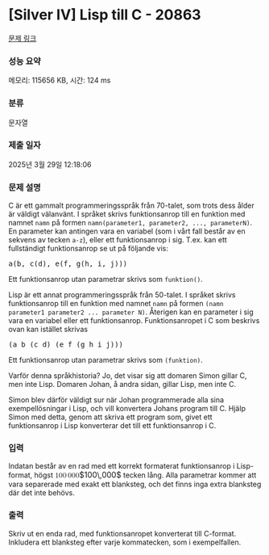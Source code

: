 # [Silver IV] Lisp till C - 20863 

[문제 링크](https://www.acmicpc.net/problem/20863) 

### 성능 요약

메모리: 115656 KB, 시간: 124 ms

### 분류

문자열

### 제출 일자

2025년 3월 29일 12:18:06

### 문제 설명

<p>C är ett gammalt programmeringsspråk från 70-talet, som trots dess ålder är väldigt välanvänt. I språket skrivs funktionsanrop till en funktion med namnet <code>namn</code> på formen <code>namn(parameter1, parameter2, ..., parameterN)</code>. En parameter kan antingen vara en variabel (som i vårt fall består av en sekvens av tecken <code>a-z</code>), eller ett funktionsanrop i sig. T.ex. kan ett fullständigt funktionsanrop se ut på följande vis:</p>

<pre>a(b, c(d), e(f, g(h, i, j)))</pre>

<p>Ett funktionsanrop utan parametrar skrivs som <code>funktion()</code>.</p>

<p>Lisp är ett annat programmeringsspråk från 50-talet. I språket skrivs funktionsanrop till en funktion med namnet <code>namn</code> på formen <code>(namn parameter1 parameter2 ... parameter N)</code>. Återigen kan en parameter i sig vara en variabel eller ett funktionsanrop. Funktionsanropet i C som beskrivs ovan kan istället skrivas</p>

<pre>(a b (c d) (e f (g h i j)))</pre>

<p>Ett funktionsanrop utan parametrar skrivs som <code>(funktion)</code>.</p>

<p>Varför denna språkhistoria? Jo, det visar sig att domaren Simon gillar C, men inte Lisp. Domaren Johan, å andra sidan, gillar Lisp, men inte C.</p>

<p>Simon blev därför väldigt sur när Johan programmerade alla sina exempellösningar i Lisp, och vill konvertera Johans program till C. Hjälp Simon med detta, genom att skriva ett program som, givet ett funktionsanrop i Lisp konverterar det till ett funktionsanrop i C.</p>

### 입력 

 <p>Indatan består av en rad med ett korrekt formaterat funktionsanrop i Lisp-format, högst <mjx-container class="MathJax" jax="CHTML" style="font-size: 109%; position: relative;"><mjx-math class="MJX-TEX" aria-hidden="true"><mjx-mn class="mjx-n"><mjx-c class="mjx-c31"></mjx-c><mjx-c class="mjx-c30"></mjx-c><mjx-c class="mjx-c30"></mjx-c></mjx-mn><mjx-mstyle><mjx-mspace style="width: 0.167em;"></mjx-mspace></mjx-mstyle><mjx-mn class="mjx-n"><mjx-c class="mjx-c30"></mjx-c><mjx-c class="mjx-c30"></mjx-c><mjx-c class="mjx-c30"></mjx-c></mjx-mn></mjx-math><mjx-assistive-mml unselectable="on" display="inline"><math xmlns="http://www.w3.org/1998/Math/MathML"><mn>100</mn><mstyle scriptlevel="0"><mspace width="0.167em"></mspace></mstyle><mn>000</mn></math></mjx-assistive-mml><span aria-hidden="true" class="no-mathjax mjx-copytext">$100\,000$</span></mjx-container> tecken lång. Alla parametrar kommer att vara separerade med exakt ett blanksteg, och det finns inga extra blanksteg där det inte behövs.</p>

### 출력 

 <p>Skriv ut en enda rad, med funktionsanropet konverterat till C-format. Inkludera ett blanksteg efter varje kommatecken, som i exempelfallen.</p>

